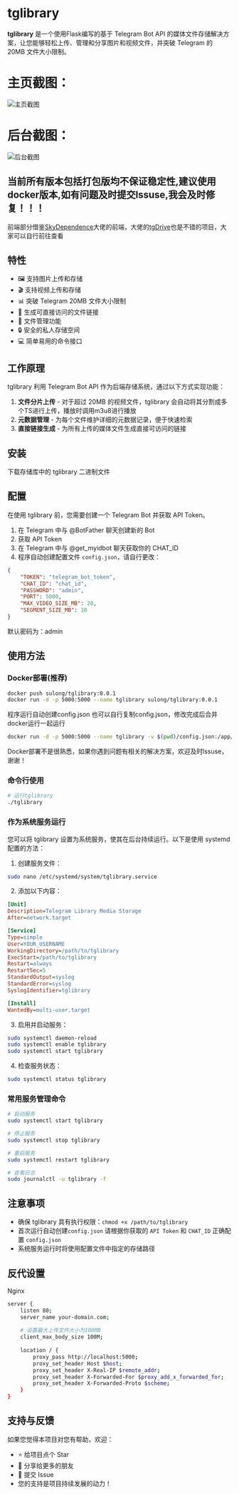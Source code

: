 # tglibrary

**tglibrary** 是一个使用Flask编写的基于 Telegram Bot API 的媒体文件存储解决方案，让您能够轻松上传、管理和分享图片和视频文件，并突破 Telegram 的 20MB 文件大小限制。
# 主页截图：
![主页截图](https://img.888888.fit/d/AgACAgUAAxkDAAMCZ96TkTSBUMoJAvENglfCT3pxg9QAAsnBMRuvEPlWYiEAAaQw3YhoAQADAgADdwADNgQ)
# 后台截图：
![后台截图](https://img.888888.fit/d/AgACAgUAAxkDAAMDZ96Tq54oaHlpwgS8nTw51rqud3MAAsrBMRuvEPlWBuSIQ2cdUusBAAMCAAN3AAM2BA)

## 当前所有版本包括打包版均不保证稳定性,建议使用docker版本,如有问题及时提交lssuse,我会及时修复！！！

前端部分借鉴[SkyDependence](https://github.com/SkyDependence/)大佬的前端，大佬的[tgDrive](https://github.com/SkyDependence/tgDrive)也是不错的项目，大家可以自行前往查看

## 特性

* 🖼️ 支持图片上传和存储
* 🎬 支持视频上传和存储
* 📊 突破 Telegram 20MB 文件大小限制
* 🔗 生成可直接访问的文件链接
* 📂 文件管理功能
* 🔒 安全的私人存储空间
* 💻 简单易用的命令接口

## 工作原理

tglibrary 利用 Telegram Bot API 作为后端存储系统，通过以下方式实现功能：

1. **文件分片上传** - 对于超过 20MB 的视频文件，tglibrary 会自动将其分割成多个TS进行上传，播放时调用m3u8进行播放
2. **元数据管理** - 为每个文件维护详细的元数据记录，便于快速检索
3. **直接链接生成** - 为所有上传的媒体文件生成直接可访问的链接

## 安装

下载存储库中的 tglibrary 二进制文件

## 配置

在使用 tglibrary 前，您需要创建一个 Telegram Bot 并获取 API Token。

1. 在 Telegram 中与 @BotFather 聊天创建新的 Bot
2. 获取 API Token
3. 在 Telegram 中与 @get_myidbot 聊天获取你的 CHAT_ID
4. 程序自动创建配置文件 `config.json`，请自行更改：

```json
{
    "TOKEN": "telegram_bot_token",
    "CHAT_ID": "chat_id",
    "PASSWORD": "admin",
    "PORT": 5000,
    "MAX_VIDEO_SIZE_MB": 20,
    "SEGMENT_SIZE_MB": 10
}
```
默认密码为：admin
## 使用方法

### Docker部署(推荐)
```bash
docker push sulong/tglibrary:0.0.1
docker run -d -p 5000:5000 --name tglibrary sulong/tglibrary:0.0.1
```
程序运行自动创建config.json 也可以自行复制config.json，修改完成后合并docker运行一起运行
```bash
docker run -d -p 5000:5000 --name tglibrary -v $(pwd)/config.json:/app/config.json sulong/tglibrary:0.0.1
```
Docker部署不是很熟悉，如果你遇到问题有相关的解决方案，欢迎及时lssuse，谢谢！
### 命令行使用

```bash
# 运行tglibrary
./tglibrary
```

### 作为系统服务运行

您可以将 tglibrary 设置为系统服务，使其在后台持续运行。以下是使用 systemd 配置的方法：

1. 创建服务文件：

```bash
sudo nano /etc/systemd/system/tglibrary.service
```

2. 添加以下内容：

```ini
[Unit]
Description=Telegram Library Media Storage
After=network.target

[Service]
Type=simple
User=YOUR_USERNAME
WorkingDirectory=/path/to/tglibrary
ExecStart=/path/to/tglibrary
Restart=always
RestartSec=5
StandardOutput=syslog
StandardError=syslog
SyslogIdentifier=tglibrary

[Install]
WantedBy=multi-user.target
```

3. 启用并启动服务：

```bash
sudo systemctl daemon-reload
sudo systemctl enable tglibrary
sudo systemctl start tglibrary
```

4. 检查服务状态：

```bash
sudo systemctl status tglibrary
```

### 常用服务管理命令

```bash
# 启动服务
sudo systemctl start tglibrary

# 停止服务
sudo systemctl stop tglibrary

# 重启服务
sudo systemctl restart tglibrary

# 查看日志
sudo journalctl -u tglibrary -f
```

## 注意事项

- 确保 tglibrary 具有执行权限：`chmod +x /path/to/tglibrary`
- 首次运行自动创建`config.json` 请根据你获取的 `API Token` 和 `CHAT_ID` 正确配置 `config.json`
- 系统服务运行时将使用配置文件中指定的存储路径

## 反代设置
Nginx
```bash
server {
    listen 80;
    server_name your-domain.com;
    
    # 设置最大上传文件大小为100MB
    client_max_body_size 100M;
    
    location / {
        proxy_pass http://localhost:5000;
        proxy_set_header Host $host;
        proxy_set_header X-Real-IP $remote_addr;
        proxy_set_header X-Forwarded-For $proxy_add_x_forwarded_for;
        proxy_set_header X-Forwarded-Proto $scheme;
    }
}
```

## 支持与反馈
如果您觉得本项目对您有帮助，欢迎：

* ⭐ 给项目点个 Star
* 🔄 分享给更多的朋友
* 🐛 提交 Issue
* 您的支持是项目持续发展的动力！
